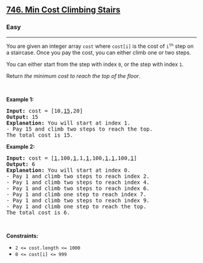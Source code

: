 <h2><a href="https://leetcode.com/problems/min-cost-climbing-stairs/">746. Min Cost Climbing Stairs</a></h2><h3>Easy</h3><hr><p>You are given an integer array <code>cost</code> where <code>cost[i]</code> is the cost of <code>i<sup>th</sup></code> step on a staircase. Once you pay the cost, you can either climb one or two steps.</p>

<p>You can either start from the step with index <code>0</code>, or the step with index <code>1</code>.</p>

<p>Return <em>the minimum cost to reach the top of the floor</em>.</p>

<p>&nbsp;</p>
<p><strong class="example">Example 1:</strong></p>

<pre>
<strong>Input:</strong> cost = [10,<u>15</u>,20]
<strong>Output:</strong> 15
<strong>Explanation:</strong> You will start at index 1.
- Pay 15 and climb two steps to reach the top.
The total cost is 15.
</pre>

<p><strong class="example">Example 2:</strong></p>

<pre>
<strong>Input:</strong> cost = [<u>1</u>,100,<u>1</u>,1,<u>1</u>,100,<u>1</u>,<u>1</u>,100,<u>1</u>]
<strong>Output:</strong> 6
<strong>Explanation:</strong> You will start at index 0.
- Pay 1 and climb two steps to reach index 2.
- Pay 1 and climb two steps to reach index 4.
- Pay 1 and climb two steps to reach index 6.
- Pay 1 and climb one step to reach index 7.
- Pay 1 and climb two steps to reach index 9.
- Pay 1 and climb one step to reach the top.
The total cost is 6.
</pre>

<p>&nbsp;</p>
<p><strong>Constraints:</strong></p>

<ul>
	<li><code>2 &lt;= cost.length &lt;= 1000</code></li>
	<li><code>0 &lt;= cost[i] &lt;= 999</code></li>
</ul>
